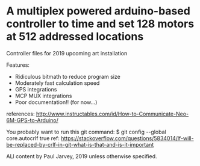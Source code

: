 # A multiplex powered arduino-based controller to time and set 128 motors at 512 addressed locations
Controller files for 2019 upcoming art installation

Features:
* Ridiculous bitmath to reduce program size
* Moderately fast calculation speed
* GPS integrations
* MCP MUX integrations
* Poor documentation!! (for now...)

references:
http://www.instructables.com/id/How-to-Communicate-Neo-6M-GPS-to-Arduino/

You probably want to run this git command: $ git config --global core.autocrlf true
ref: https://stackoverflow.com/questions/5834014/lf-will-be-replaced-by-crlf-in-git-what-is-that-and-is-it-important

ALl content by Paul Jarvey, 2019 unless otherwise specified.

